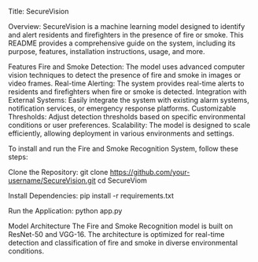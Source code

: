 Title: SecureVision

Overview:
SecureVision is a machine learning model designed to identify and alert residents and firefighters in the presence of fire or smoke. This README provides a comprehensive guide on the system, including its purpose, features, installation instructions, usage, and more.

Features
    Fire and Smoke Detection:
        The model uses advanced computer vision techniques to detect the presence of fire and smoke in images or video frames.
    Real-time Alerting:
        The system provides real-time alerts to residents and firefighters when fire or smoke is detected.
    Integration with External Systems:
        Easily integrate the system with existing alarm systems, notification services, or emergency response platforms.
    Customizable Thresholds:
        Adjust detection thresholds based on specific environmental conditions or user preferences.
    Scalability:
        The model is designed to scale efficiently, allowing deployment in various environments and settings.


To install and run the Fire and Smoke Recognition System, follow these steps:
  
  Clone the Repository: 
  git clone https://github.com/your-username/SecureVision.git
  cd SecureViom

  Install Dependencies:
  pip install -r requirements.txt
  
  Run the Application:
  python app.py

  Model Architecture
  The Fire and Smoke Recognition model is built on ResNet-50 and VGG-16. The architecture is optimized for real-time detection and classification of fire and smoke in diverse environmental conditions.
